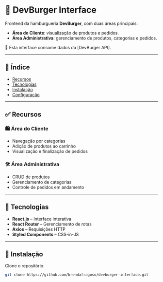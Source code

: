 # 🍔 DevBurger Interface

Frontend da hamburgueria **DevBurger**, com duas áreas principais:

- **Área do Cliente**: visualização de produtos e pedidos.  
- **Área Administrativa**: gerenciamento de produtos, categorias e pedidos.

🔗 Esta interface consome dados da [DevBurger API].

---

## 📌 Índice

- [Recursos](#recursos)  
- [Tecnologias](#tecnologias)  
- [Instalação](#instalação)  
- [Configuração](#configuração)

---

## ✅ Recursos

### 🛍️ Área do Cliente

- Navegação por categorias  
- Adição de produtos ao carrinho  
- Visualização e finalização de pedidos  

### 🛠️ Área Administrativa

- CRUD de produtos  
- Gerenciamento de categorias  
- Controle de pedidos em andamento  

---

## 🧰 Tecnologias

- **React.js** – Interface interativa  
- **React Router** – Gerenciamento de rotas  
- **Axios** – Requisições HTTP  
- **Styled Components** – CSS-in-JS  

---

## 🚀 Instalação

Clone o repositório:

```bash
git clone https://github.com/brendafragoso/devburger-interface.git
